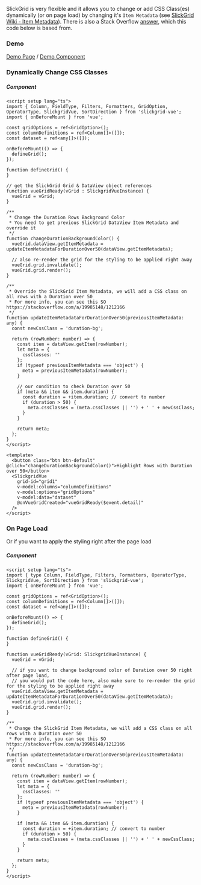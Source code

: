 SlickGrid is very flexible and it allows you to change or add CSS Class(es) dynamically (or on page load) by changing it's `Item Metadata` (see [SlickGrid Wiki - Item Metadata](providing-grid-data.md)). There is also a Stack Overflow [answer](https://stackoverflow.com/a/19985148/1212166), which this code below is based from.

### Demo
[Demo Page](https://ghiscoding.github.io/slickgrid-vue/#/slickgrid/Example11) / [Demo Component](https://github.com/ghiscoding/slickgrid-universal/blob/master/demos/vue/src/components/Example11.vue)

### Dynamically Change CSS Classes
##### Component
```vue
<script setup lang="ts">
import { Column, FieldType, Filters, Formatters, GridOption, OperatorType, SlickgridVue, SortDirection } from 'slickgrid-vue';
import { onBeforeMount } from 'vue';

const gridOptions = ref<GridOption>();
const columnDefinitions = ref<Column[]>([]);
const dataset = ref<any[]>([]);

onBeforeMount(() => {
  defineGrid();
});

function defineGrid() {
}

// get the SlickGrid Grid & DataView object references
function vueGridReady(vGrid : SlickgridVueInstance) {
  vueGrid = vGrid;
}

/**
 * Change the Duration Rows Background Color
 * You need to get previous SlickGrid DataView Item Metadata and override it
 */
function changeDurationBackgroundColor() {
  vueGrid.dataView.getItemMetadata = updateItemMetadataForDurationOver50(dataView.getItemMetadata);

  // also re-render the grid for the styling to be applied right away
  vueGrid.grid.invalidate();
  vueGrid.grid.render();
}

/**
 * Override the SlickGrid Item Metadata, we will add a CSS class on all rows with a Duration over 50
 * For more info, you can see this SO https://stackoverflow.com/a/19985148/1212166
 */
function updateItemMetadataForDurationOver50(previousItemMetadata: any) {
  const newCssClass = 'duration-bg';

  return (rowNumber: number) => {
    const item = dataView.getItem(rowNumber);
    let meta = {
      cssClasses: ''
    };
    if (typeof previousItemMetadata === 'object') {
      meta = previousItemMetadata(rowNumber);
    }

    // our condition to check Duration over 50
    if (meta && item && item.duration) {
      const duration = +item.duration; // convert to number
      if (duration > 50) {
        meta.cssClasses = (meta.cssClasses || '') + ' ' + newCssClass;
      }
    }

    return meta;
  };
}
</script>

<template>
  <button class="btn btn-default" @click="changeDurationBackgroundColor()">Highlight Rows with Duration over 50</button>
  <SlickgridVue
    grid-id="grid1"
    v-model:columns="columnDefinitions"
    v-model:options="gridOptions"
    v-model:data="dataset"
    @onVueGridCreated="vueGridReady($event.detail)"
  />
</script>
```

### On Page Load
Or if you want to apply the styling right after the page load

##### Component
```vue
<script setup lang="ts">
import { type Column, FieldType, Filters, Formatters, OperatorType, SlickgridVue, SortDirection } from 'slickgrid-vue';
import { onBeforeMount } from 'vue';

const gridOptions = ref<GridOption>();
const columnDefinitions = ref<Column[]>([]);
const dataset = ref<any[]>([]);

onBeforeMount(() => {
  defineGrid();
});

function defineGrid() {
}

function vueGridReady(vGrid: SlickgridVueInstance) {
  vueGrid = vGrid;

  // if you want to change background color of Duration over 50 right after page load,
  // you would put the code here, also make sure to re-render the grid for the styling to be applied right away
  vueGrid.dataView.getItemMetadata = updateItemMetadataForDurationOver50(dataView.getItemMetadata);
  vueGrid.grid.invalidate();
  vueGrid.grid.render();
}

/**
 * Change the SlickGrid Item Metadata, we will add a CSS class on all rows with a Duration over 50
 * For more info, you can see this SO https://stackoverflow.com/a/19985148/1212166
 */
function updateItemMetadataForDurationOver50(previousItemMetadata: any) {
  const newCssClass = 'duration-bg';

  return (rowNumber: number) => {
    const item = dataView.getItem(rowNumber);
    let meta = {
      cssClasses: ''
    };
    if (typeof previousItemMetadata === 'object') {
      meta = previousItemMetadata(rowNumber);
    }

    if (meta && item && item.duration) {
      const duration = +item.duration; // convert to number
      if (duration > 50) {
        meta.cssClasses = (meta.cssClasses || '') + ' ' + newCssClass;
      }
    }

    return meta;
  };
}
</script>
```
